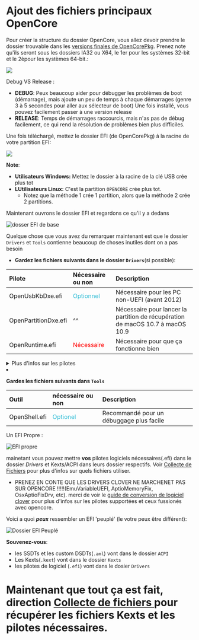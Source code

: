 # Ajout des fichiers principaux OpenCore

Pour créer la structure du dossier OpenCore, vous allez devoir prendre le dossier trouvable dans les [versions finales de OpenCorePkg](https://github.com/acidanthera/OpenCorePkg/releases/). Prenez note qu'ils seront sous les dossiers IA32 ou X64, le 1er pour les systèmes 32-bit et le 2èpour les systèmes 64-bit.:

![](https://dortania.github.io/OpenCore-Install-Guide/assets/img/ia32-x64.aa5dccd9.png)

Debug VS Release :

* **DEBUG**: Peux beaucoup aider pour débugger les problèmes de boot (démarrage), mais ajoute un peu de temps à chaque démarrages (genre 3 à 5 secondes pour aller aux sélecteur de boot) Une fois installé, vous pouvez facilement passer à une version release
* **RELEASE**: Temps de démarrages raccourcis, mais n'as pas de débug facilement, ce qui rend la résolution de problèmes bien plus difficiles.

Une fois téléchargé, mettez le dossier EFI (de OpenCorePkg) à la racine de votre partition EFI:

![](https://dortania.github.io/OpenCore-Install-Guide/assets/img/efi-moved.87262fda.png)

**Note**:

* **Utilisateurs Windows:** Mettez le dossier à la racine de la clé USB crée plus tot
* **LUtilisateurs Linux:** C'est la partition `OPENCORE` crée plus tot.
  * Notez que la méthode 1 crée 1 partition, alors que la méthode 2 crée 2 partitions.

Maintenant ouvrons le dossier EFI et regardons ce qu'il y a dedans

![dosser EFI de base ](https://dortania.github.io/OpenCore-Install-Guide/assets/img/base-efi.7500e22d.png)

Quelque chose que vous avez du remarquer maintenant est que le dossier `Drivers` et  `Tools` contienne beaucoup de choses inutiles dont on a pas besoin

* **Gardez les fichiers suivants dans le dossier `Drivers`**(si possible):

| Pilote | Nécessaire ou non | Description |
| :--- | :--- | :--- |
| OpenUsbKbDxe.efi | <span style="color:#30BCD5"> Optionnel </span> | Nécessaire pour les PC non-UEFI (avant 2012) |
| OpenPartitionDxe.efi | ^^ | Nécessaire pour lancer la partition de récupération de macOS 10.7 à macOS 10.9  |
| OpenRuntime.efi | <span style="color:red"> Nécessaire </span> | Nécessaire pour que ça fonctionne bien|

<details> 
 <summary>Plus d'infos sur les pilotes</summary>

* AudioDxe.efi
  * 0 rapport pour le support audio dans macOS
* CrScreenshotDxe.efi
  * Utilisé pour prendre des captures d'écrans sur les systèmes UEFI, mais on en a pas besoin
* HiiDatabase.efi
  * Utilisé pour réparer la prise en charge de l'interface graphique comme OpenShell.efi sur Sandy Bridge et les versions antérieures
  * Non nécrssaire pour démarrer
* NvmExpressDxe.efi
  * Utilisé pour Haswell et versions antérieures lorsqu'aucun pilote NVMe n'est intégré au micrologiciel
  * Ne pas utiliser SAUF si vous savez pertinemment ce que vous faites
* OpenCanopy.efi
  * L'interface graphique optionnelle d'OpenCore, on verra comment la configurer dans [l'après insallation](https://dortania.github.io/OpenCore-Post-Install/cosmetic/gui.html) donc retirez le pour le moment
* OpenHfsPlus.efi
  * Pilote HFSPlus opensource, assez lent, on vous recommande donc de ne pas l'utiliser à moins que vous savez ce que vous faites.
* OpenPartitionDxe.efi
  * Nécessaire pour lancer la partition de récupération de macOS 10.7 à macOS 10.9 
    * Note: Utilisateurs d'OpenDuet (donc sans UEFI) auront ce pilote déjà intégré, donc pas besoin
* OpenUsbKbDxe.efi
  * Utilisé pour le sélecteur OpenCore sur **les anciens systèmes exécutant DuetPkg**, [non  recommandé et très nuisible sur IvyBridge et plus récent](https://applelife.ru/threads/opencore-obsuzhdenie-i-ustanovka.2944066/page-176#post-856653)
* Ps2KeyboardDxe.efi + Ps2MouseDxe.efi
  * Assez bizarre si vous en avez besoin, ceux avez souris USB et clavier USB en ont pas besoin
  * Rappelez vous: PS2 ≠ USB
* UsbMouseDxe.efi
  * Un peu comme OpenUsbKbDxe, uniquement nécessaire sur les anciens systèmes utilisant DuetPkg
* XhciDxe.efi
  * utilisé pour Sandy Bridge et plus vieux quand aucun pilotes XHCI sont déjà inclus dans le logiciel
  * Uniquement nécessaire si vous utilisez une carte d'expension USB 3.0 dans une plus vielle machine

  </details>

* **Gardes les fichiers suivants dans `Tools`** 

| Outil | nécessaire ou non | Description |
| :--- | :--- | :--- |
| OpenShell.efi | <span style="color:#30BCD5"> Optionel </span> | Recommandé pour un débuggage plus facile |

Un EFI Propre :

![EFI propre](https://dortania.github.io/OpenCore-Install-Guide/assets/img/clean-efi.10fb2a26.png)

mainetant vous pouvez mettre **vos** pilotes logiciels nécessaires(.efi) dans le dossier _Drivers_ et Kexts/ACPI dans leurs dossier respectifs. Voir [Collecte de Fichiers](https://dortania.github.io/OpenCore-Install-Guide/ktext.html#firmware-drivers) pour plus d'infos sur quels fichiers utiliser.

* PRENEZ EN CONTE QUE LES DRIVERS CLOVER NE MARCHENET PAS SUR OPENCORE !!!!!(EmuVariableUEFI, AptioMemoryFix, OsxAptioFixDrv, etc). merci de voir le [guide de conversion de logiciel clover](https://github.com/dortania/OpenCore-Install-Guide/blob/master/clover-conversion/clover-efi.md) pour plus d'infos sur les pilotes supportées et ceux fussionés avec opencore.

Voici a quoi **_peux_** ressembler un EFI 'peuplé' (le votre peux être différent):

![Dossier EFI Peuplé](https://dortania.github.io/OpenCore-Install-Guide/assets/img/populated-efi.8d46cc52.png)

**Souvenez-vous**:

* les SSDTs et les custom DSDTs(`.aml`) vont dans le dossier `ACPI`
* Les Kexts(`.kext`) vont dans le dossier `Kexts`
* les pilotes de logiciel (`.efi`) vont dans le dosier `Drivers`

# Maintenant que tout ça est fait, direction  [Collecte de fichiers ](https://dortania.github.io/OpenCore-Install-Guide/ktext.html#firmware-drivers) pour récupérer les fichiers Kexts et les pilotes nécessaires.
